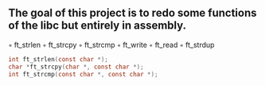## The goal of this project is to redo some functions of the libc but entirely in assembly.
◦ ft_strlen
◦ ft_strcpy
◦ ft_strcmp
◦ ft_write
◦ ft_read
◦ ft_strdup
```c
int ft_strlen(const char *);
char *ft_strcpy(char *, const char *);
int ft_strcmp(const char *, const char *);
```